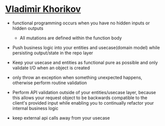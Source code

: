 
# [Vladimir Khorikov](https://www.se-radio.net/2020/07/episode-418-functional-programming-in-enterprise-applications/)
- functional programming occurs when you have no hidden inputs or hidden outputs
  - All mutations are defined within the function body

- Push business logic into your entities and usecase(domain model) while persisting output/state in the repo layer
- Keep your usecase and entities as functional pure as possible and only validate I/O when an object is created

- only throw an exception when something unexpected happens, otherwise perform routine validation

- Perform API validation outside of your entities/usecase layer, because this allows your request object to be backwards compatible to the client's provided input while enabling you to continually refactor your internal business logic

- keep external api calls away from your usecase